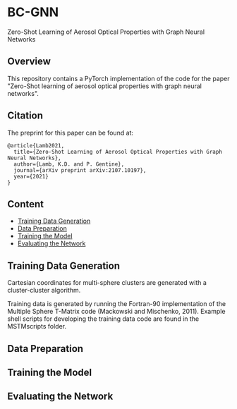 # BC-GNN
Zero-Shot Learning of Aerosol Optical Properties with Graph Neural Networks

## Overview
This repository contains a PyTorch implementation of the code for the paper "Zero-Shot learning of aerosol optical properties with graph neural networks".

## Citation

The preprint for this paper can be found at:

```
@article{Lamb2021,
  title={Zero-Shot Learning of Aerosol Optical Properties with Graph Neural Networks},
  author={Lamb, K.D. and P. Gentine},
  journal={arXiv preprint arXiv:2107.10197},
  year={2021}
}
```

## Content
- [Training Data Generation](#training-data-generation)
- [Data Preparation](#data-preparation)
- [Training the Model](#training)
- [Evaluating the Network](#evaluation)

## Training Data Generation
Cartesian coordinates for multi-sphere clusters are generated with a cluster-cluster algorithm. 

Training data is generated by running the Fortran-90 implementation of the Multiple Sphere T-Matrix code (Mackowski and Mischenko, 2011). Example shell scripts for developing the training data code are found in the MSTMscripts folder.

## Data Preparation

## Training the Model

## Evaluating the Network



